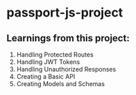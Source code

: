 # passport-js-project

## Learnings from this project:
1. Handling Protected Routes
2. Handling JWT Tokens
3. Handling Unauthorized Responses
4. Creating a Basic API
5. Creating Models and Schemas